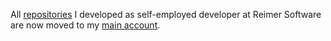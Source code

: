 All [repositories](https://github.com/heinrichreimer?tab=repositories) I developed as self-employed developer at Reimer Software are now moved to my [main account](https://github.com/heinrichreimer).
